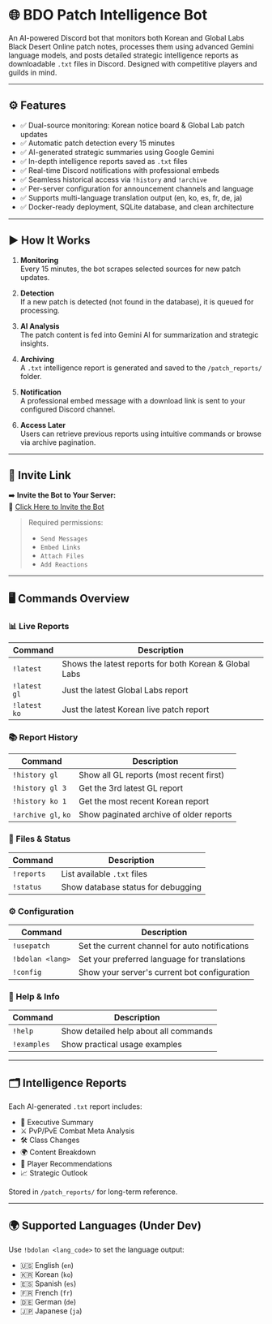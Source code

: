 # 🌐 BDO Patch Intelligence Bot

An AI-powered Discord bot that monitors both Korean and Global Labs Black Desert Online patch notes, processes them using advanced Gemini language models, and posts detailed strategic intelligence reports as downloadable `.txt` files in Discord. Designed with competitive players and guilds in mind.

---

## ⚙️ Features

- ✅ Dual-source monitoring: Korean notice board & Global Lab patch updates
- ✅ Automatic patch detection every 15 minutes
- ✅ AI-generated strategic summaries using Google Gemini
- ✅ In-depth intelligence reports saved as `.txt` files
- ✅ Real-time Discord notifications with professional embeds
- ✅ Seamless historical access via `!history` and `!archive`
- ✅ Per-server configuration for announcement channels and language
- ✅ Supports multi-language translation output (en, ko, es, fr, de, ja)
- ✅ Docker-ready deployment, SQLite database, and clean architecture

---

## ▶️ How It Works

1. **Monitoring**  
   Every 15 minutes, the bot scrapes selected sources for new patch updates.

2. **Detection**  
   If a new patch is detected (not found in the database), it is queued for processing.

3. **AI Analysis**  
   The patch content is fed into Gemini AI for summarization and strategic insights.

4. **Archiving**  
   A `.txt` intelligence report is generated and saved to the `/patch_reports/` folder.

5. **Notification**  
   A professional embed message with a download link is sent to your configured Discord channel.

6. **Access Later**  
   Users can retrieve previous reports using intuitive commands or browse via archive pagination.

---

## 📡 Invite Link

➡️ **Invite the Bot to Your Server:**  
🔗 [Click Here to Invite the Bot](https://discord.com/oauth2/authorize?client_id=1402636721279205508)

> Required permissions:  
> - `Send Messages`  
> - `Embed Links`  
> - `Attach Files`  
> - `Add Reactions`

---

## 🖥️ Commands Overview

### 📊 Live Reports

| Command            | Description                                               |
|--------------------|-----------------------------------------------------------|
| `!latest`          | Shows the latest reports for both Korean & Global Labs    |
| `!latest gl`       | Just the latest Global Labs report                        |
| `!latest ko`       | Just the latest Korean live patch report                  |

### 📚 Report History

| Command               | Description                                             |
|------------------------|---------------------------------------------------------|
| `!history gl`          | Show all GL reports (most recent first)                 |
| `!history gl 3`        | Get the 3rd latest GL report                            |
| `!history ko 1`        | Get the most recent Korean report                       |
| `!archive gl`, `ko`    | Show paginated archive of older reports                 |

### 🧾 Files & Status

| Command       | Description                                     |
|---------------|-------------------------------------------------|
| `!reports`    | List available `.txt` files                     |
| `!status`     | Show database status for debugging              |

### ⚙️ Configuration

| Command                | Description                                        |
|------------------------|----------------------------------------------------|
| `!usepatch`            | Set the current channel for auto notifications     |
| `!bdolan <lang>`       | Set your preferred language for translations       |
| `!config`              | Show your server's current bot configuration       |

### 🧠 Help & Info

| Command      | Description                      |
|--------------|----------------------------------|
| `!help`      | Show detailed help about all commands |
| `!examples`  | Show practical usage examples     |

---

## 🗂️ Intelligence Reports

Each AI-generated `.txt` report includes:

- 📌 Executive Summary  
- ⚔️ PvP/PvE Combat Meta Analysis  
- 🛠️ Class Changes  
- 🌍 Content Breakdown  
- 🧠 Player Recommendations  
- 📈 Strategic Outlook  

Stored in `/patch_reports/` for long-term reference.

---

## 🌍 Supported Languages (Under Dev)

Use `!bdolan <lang_code>` to set the language output:

- 🇺🇸 English (`en`)
- 🇰🇷 Korean (`ko`)
- 🇪🇸 Spanish (`es`)
- 🇫🇷 French (`fr`)
- 🇩🇪 German (`de`)
- 🇯🇵 Japanese (`ja`)
